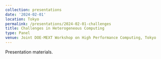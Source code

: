 ```yaml
---
collection: presentations
date: '2024-02-01'
location: Tokyo
permalink: /presentations/2024-02-01-challenges
title: Challenges in Heterogeneous Computing
type: Panel
venue: Joint DOE-MEXT Workshop on High Performance Computing, Tokyo
---
```


Presentation materials.
